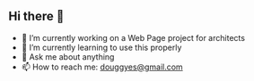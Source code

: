 ## Hi there 👋

- 🔭 I’m currently working on a Web Page project for architects
- 🌱 I’m currently learning to use this properly
- 💬 Ask me about anything
- 📫 How to reach me: douggyes@gmail.com

